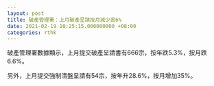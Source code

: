 ```yaml
---
layout: post
title: 破產管理署：上月破產呈請按月減少逾6%
date: 2021-02-19 10:25:15.000000000 +08:00
categories: rthk
---
```


破產管理署數據顯示，上月提交破產呈請書有666宗，按年跌5.3%，按月跌6.6%。

另外，上月提交強制清盤呈請有54宗，按年升28.6%，按月增加35%。
